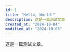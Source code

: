 ```yaml
---
id: 1
title: "Hello, World!"
description: 这是一篇测试文章
created_at: "2024-10-04"
modified_at: "2024-10-05"
---
```


这是一篇测试文章。
